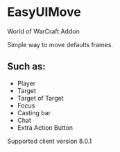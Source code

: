# EasyUIMove
World of WarCraft Addon

Simple way to move defaults frames. 

Such as: 
---
* Player
* Target
* Target of Target
* Focus
* Casting bar
* Chat
* Extra Action Button

Supported client version 8.0.1

